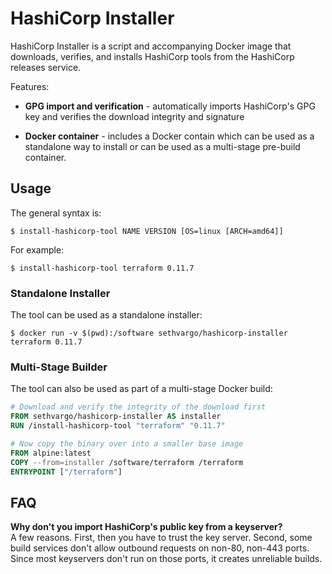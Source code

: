 # HashiCorp Installer

HashiCorp Installer is a script and accompanying Docker image that downloads,
verifies, and installs HashiCorp tools from the HashiCorp releases service.

Features:

- **GPG import and verification** - automatically imports HashiCorp's GPG key
  and verifies the download integrity and signature

- **Docker container** - includes a Docker contain which can be used as a
  standalone way to install or can be used as a multi-stage pre-build container.

## Usage

The general syntax is:

```text
$ install-hashicorp-tool NAME VERSION [OS=linux [ARCH=amd64]]
```

For example:

```text
$ install-hashicorp-tool terraform 0.11.7
```

### Standalone Installer

The tool can be used as a standalone installer:

```text
$ docker run -v $(pwd):/software sethvargo/hashicorp-installer terraform 0.11.7
```

### Multi-Stage Builder

The tool can also be used as part of a multi-stage Docker build:

```dockerfile
# Download and verify the integrity of the download first
FROM sethvargo/hashicorp-installer AS installer
RUN /install-hashicorp-tool "terraform" "0.11.7"

# Now copy the binary over into a smaller base image
FROM alpine:latest
COPY --from=installer /software/terraform /terraform
ENTRYPOINT ["/terraform"]
```

## FAQ

**Why don't you import HashiCorp's public key from a keyserver?**<br>
A few reasons. First, then you have to trust the key server. Second, some build
services don't allow outbound requests on non-80, non-443 ports. Since most
keyservers don't run on those ports, it creates unreliable builds.
